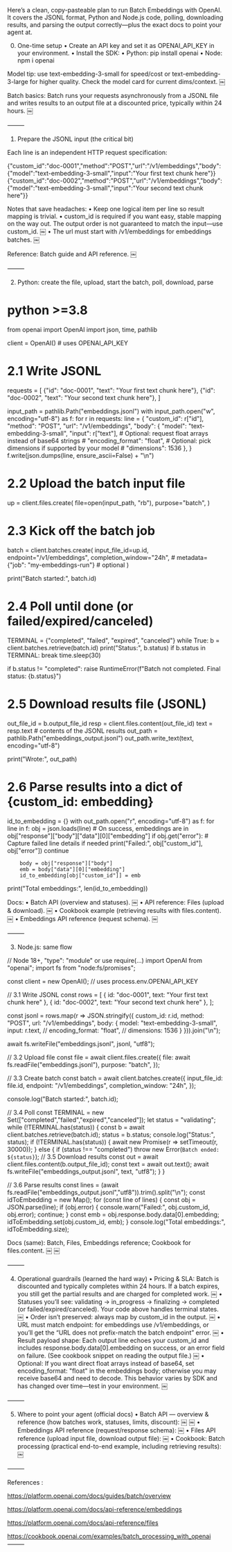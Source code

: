 Here’s a clean, copy-pasteable plan to run Batch Embeddings with OpenAI. It covers the JSONL format, Python and Node.js code, polling, downloading results, and parsing the output correctly—plus the exact docs to point your agent at.




0) One-time setup
	•	Create an API key and set it as OPENAI_API_KEY in your environment.
	•	Install the SDK:
	•	Python: pip install openai
	•	Node: npm i openai

Model tip: use text-embedding-3-small for speed/cost or text-embedding-3-large for higher quality. Check the model card for current dims/context.  ￼

Batch basics: Batch runs your requests asynchronously from a JSONL file and writes results to an output file at a discounted price, typically within 24 hours.  ￼

⸻

1) Prepare the JSONL input (the critical bit)

Each line is an independent HTTP request specification:

{"custom_id":"doc-0001","method":"POST","url":"/v1/embeddings","body":{"model":"text-embedding-3-small","input":"Your first text chunk here"}}
{"custom_id":"doc-0002","method":"POST","url":"/v1/embeddings","body":{"model":"text-embedding-3-small","input":"Your second text chunk here"}}

Notes that save headaches:
	•	Keep one logical item per line so result mapping is trivial.
	•	custom_id is required if you want easy, stable mapping on the way out. The output order is not guaranteed to match the input—use custom_id.  ￼
	•	The url must start with /v1/embeddings for embeddings batches.  ￼

Reference: Batch guide and API reference.  ￼

⸻

2) Python: create the file, upload, start the batch, poll, download, parse

# python >=3.8
from openai import OpenAI
import json, time, pathlib

client = OpenAI()  # uses OPENAI_API_KEY

# 2.1 Write JSONL
requests = [
    {"id": "doc-0001", "text": "Your first text chunk here"},
    {"id": "doc-0002", "text": "Your second text chunk here"},
]

input_path = pathlib.Path("embeddings.jsonl")
with input_path.open("w", encoding="utf-8") as f:
    for r in requests:
        line = {
            "custom_id": r["id"],
            "method": "POST",
            "url": "/v1/embeddings",
            "body": {
                "model": "text-embedding-3-small",
                "input": r["text"],
                # Optional: request float arrays instead of base64 strings
                # "encoding_format": "float",
                # Optional: pick dimensions if supported by your model
                # "dimensions": 1536
            },
        }
        f.write(json.dumps(line, ensure_ascii=False) + "\n")

# 2.2 Upload the batch input file
up = client.files.create(
    file=open(input_path, "rb"),
    purpose="batch",
)

# 2.3 Kick off the batch job
batch = client.batches.create(
    input_file_id=up.id,
    endpoint="/v1/embeddings",
    completion_window="24h",
    # metadata={"job": "my-embeddings-run"}  # optional
)

print("Batch started:", batch.id)

# 2.4 Poll until done (or failed/expired/canceled)
TERMINAL = {"completed", "failed", "expired", "canceled"}
while True:
    b = client.batches.retrieve(batch.id)
    print("Status:", b.status)
    if b.status in TERMINAL:
        break
    time.sleep(30)

if b.status != "completed":
    raise RuntimeError(f"Batch not completed. Final status: {b.status}")

# 2.5 Download results file (JSONL)
out_file_id = b.output_file_id
resp = client.files.content(out_file_id)
text = resp.text  # contents of the JSONL results
out_path = pathlib.Path("embeddings_output.jsonl")
out_path.write_text(text, encoding="utf-8")

print("Wrote:", out_path)

# 2.6 Parse results into a dict of {custom_id: embedding}
id_to_embedding = {}
with out_path.open("r", encoding="utf-8") as f:
    for line in f:
        obj = json.loads(line)
        # On success, embeddings are in obj["response"]["body"]["data"][0]["embedding"]
        if obj.get("error"):
            # Capture failed line details if needed
            print("Failed:", obj["custom_id"], obj["error"])
            continue

        body = obj["response"]["body"]
        emb = body["data"][0]["embedding"]
        id_to_embedding[obj["custom_id"]] = emb

print("Total embeddings:", len(id_to_embedding))

Docs:
	•	Batch API (overview and statuses).  ￼
	•	API reference: Files (upload & download).  ￼
	•	Cookbook example (retrieving results with files.content).  ￼
	•	Embeddings API reference (request schema).  ￼

⸻

3) Node.js: same flow

// Node 18+, "type": "module" or use require(...)
import OpenAI from "openai";
import fs from "node:fs/promises";

const client = new OpenAI(); // uses process.env.OPENAI_API_KEY

// 3.1 Write JSONL
const rows = [
  { id: "doc-0001", text: "Your first text chunk here" },
  { id: "doc-0002", text: "Your second text chunk here" },
];

const jsonl = rows.map(r => JSON.stringify({
  custom_id: r.id,
  method: "POST",
  url: "/v1/embeddings",
  body: {
    model: "text-embedding-3-small",
    input: r.text,
    // encoding_format: "float",
    // dimensions: 1536
  }
})).join("\n");

await fs.writeFile("embeddings.jsonl", jsonl, "utf8");

// 3.2 Upload file
const file = await client.files.create({
  file: await fs.readFile("embeddings.jsonl"),
  purpose: "batch",
});

// 3.3 Create batch
const batch = await client.batches.create({
  input_file_id: file.id,
  endpoint: "/v1/embeddings",
  completion_window: "24h",
});

console.log("Batch started:", batch.id);

// 3.4 Poll
const TERMINAL = new Set(["completed","failed","expired","canceled"]);
let status = "validating";
while (!TERMINAL.has(status)) {
  const b = await client.batches.retrieve(batch.id);
  status = b.status;
  console.log("Status:", status);
  if (!TERMINAL.has(status)) {
    await new Promise(r => setTimeout(r, 30000));
  } else {
    if (status !== "completed") throw new Error(`Batch ended: ${status}`);
    // 3.5 Download results
    const out = await client.files.content(b.output_file_id);
    const text = await out.text();
    await fs.writeFile("embeddings_output.jsonl", text, "utf8");
  }
}

// 3.6 Parse results
const lines = (await fs.readFile("embeddings_output.jsonl","utf8")).trim().split("\n");
const idToEmbedding = new Map();
for (const line of lines) {
  const obj = JSON.parse(line);
  if (obj.error) {
    console.warn("Failed:", obj.custom_id, obj.error);
    continue;
  }
  const emb = obj.response.body.data[0].embedding;
  idToEmbedding.set(obj.custom_id, emb);
}
console.log("Total embeddings:", idToEmbedding.size);

Docs (same): Batch, Files, Embeddings reference; Cookbook for files.content.  ￼ ￼

⸻

4) Operational guardrails (learned the hard way)
	•	Pricing & SLA: Batch is discounted and typically completes within 24 hours. If a batch expires, you still get the partial results and are charged for completed work.  ￼
	•	Statuses you’ll see: validating → in_progress → finalizing → completed (or failed/expired/canceled). Your code above handles terminal states.  ￼
	•	Order isn’t preserved: always map by custom_id in the output.  ￼
	•	URL must match endpoint: for embeddings use /v1/embeddings, or you’ll get the “URL does not prefix-match the batch endpoint” error.  ￼
	•	Result payload shape: Each output line echoes your custom_id and includes response.body.data[0].embedding on success, or an error field on failure. (See cookbook snippet on reading the output file.)  ￼
	•	Optional: If you want direct float arrays instead of base64, set encoding_format: "float" in the embeddings body; otherwise you may receive base64 and need to decode. This behavior varies by SDK and has changed over time—test in your environment.  ￼

⸻

5) Where to point your agent (official docs)
	•	Batch API — overview & reference (how batches work, statuses, limits, discount):  ￼ ￼
	•	Embeddings API reference (request/response schema):  ￼
	•	Files API reference (upload input file, download output file):  ￼
	•	Cookbook: Batch processing (practical end-to-end example, including retrieving results):  ￼

⸻

References : 

https://platform.openai.com/docs/guides/batch/overview

https://platform.openai.com/docs/api-reference/embeddings

https://platform.openai.com/docs/api-reference/files

https://cookbook.openai.com/examples/batch_processing_with_openai
⸻
